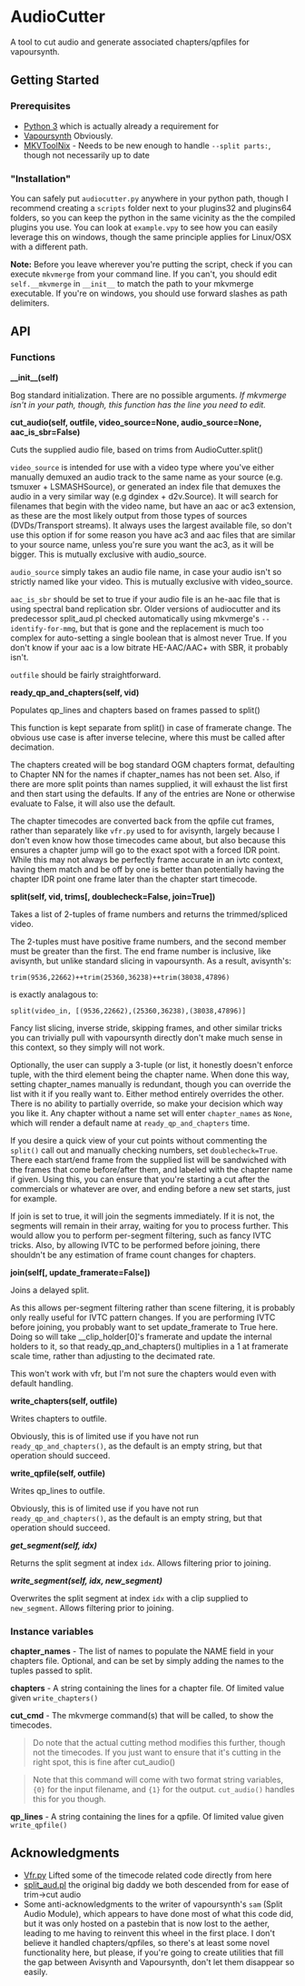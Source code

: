 # AudioCutter

A tool to cut audio and generate associated chapters/qpfiles for vapoursynth.

## Getting Started

### Prerequisites
- [Python 3](http://python.org) which is actually already a requirement for
- [Vapoursynth](http://vapoursynth.com) Obviously.
- [MKVToolNix](https://mkvtoolnix.download) - Needs to be new enough to handle `--split parts:`, though not necessarily up to date

### "Installation"

You can safely put `audiocutter.py` anywhere in your python path, though I recommend creating a `scripts` folder next
to your plugins32 and plugins64 folders, so you can keep the python in the same vicinity as the the compiled plugins
you use. You can look at `example.vpy` to see how you can easily leverage this on windows, though the same principle
applies for Linux/OSX with a different path.

**Note:** Before you leave wherever you're putting the script, check if you can execute `mkvmerge` from your command
line. If you can't, you should edit `self.__mkvmerge` in `__init__` to match the path to your mkvmerge executable. If
you're on windows, you should use forward slashes as path delimiters.

## API

### Functions
**\_\_init\_\_(self)**

Bog standard initialization. There are no possible arguments. _If mkvmerge isn't in your path, though, this function has the line you need to edit._

**cut\_audio(self, outfile, video\_source=None, audio\_source=None, aac_is_sbr=False)**

Cuts the supplied audio file, based on trims from AudioCutter.split()

`video_source` is intended for use with a video type where you've either manually
demuxed an audio track to the same name as your source (e.g. tsmuxer + LSMASHSource),
or generated an index file that demuxes the audio in a very similar way 
(e.g dgindex + d2v.Source). It will search for filenames that begin with the video name,
but have an aac or ac3 extension, as these are the most likely output from those types
of sources (DVDs/Transport streams). It always uses the largest available file, so don't
use this option if for some reason you have ac3 and aac files that are similar to your
source name, unless you're sure you want the ac3, as it will be bigger. This is mutually
exclusive with audio_source.

`audio_source` simply takes an audio file name, in case your audio isn't so strictly named
like your video. This is mutually exclusive with video_source.

`aac_is_sbr` should be set to true if your audio file is an he-aac file that is using spectral
band replication sbr. Older versions of audiocutter and its predecessor split_aud.pl checked
automatically using mkvmerge's `--identify-for-mmg`, but that is gone and the replacement is 
much too complex for auto-setting a single boolean that is almost never True. If you don't know
if your aac is a low bitrate HE-AAC/AAC+ with SBR, it probably isn't.

`outfile` should be fairly straightforward.

**ready\_qp\_and\_chapters(self, vid)**

Populates qp_lines and chapters based on frames passed to split()

This function is kept separate from split() in case of framerate change.
The obvious use case is after inverse telecine, where this must be called
after decimation. 

The chapters created will be bog standard OGM chapters format, defaulting to
Chapter NN for the names if chapter_names has not been set. Also, if there are
more split points than names supplied, it will exhaust the list first and then
start using the defaults. If any of the entries are None or otherwise evaluate
to False, it will also use the default.

The chapter timecodes are converted back from the qpfile cut frames, rather than
separately like `vfr.py` used to for avisynth, largely because I don't even know
how those timecodes came about, but also because this ensures a chapter jump will
go to the exact spot with a forced IDR point. While this may not always be perfectly
frame accurate in an ivtc context, having them match and be off by one is better than
potentially having the chapter IDR point one frame later than the chapter start 
timecode.

**split(self, vid, trims[, doublecheck=False, join=True])**

Takes a list of 2-tuples of frame numbers and returns the trimmed/spliced video.

The 2-tuples must have positive frame numbers, and the second member must be greater
than the first. The end frame number is inclusive, like avisynth, but unlike standard
slicing in vapoursynth. As a result, avisynth's:

    trim(9536,22662)++trim(25360,36238)++trim(38038,47896)

is exactly analagous to:

    split(video_in, [(9536,22662),(25360,36238),(38038,47896)]

Fancy list slicing, inverse stride, skipping frames, and other similar tricks you can
trivially pull with vapoursynth directly don't make much sense in this context, so they
simply will not work.

Optionally, the user can supply a 3-tuple (or list, it honestly doesn't enforce tuple,
with the third element being the chapter name. When done this way, setting chapter_names
manually is redundant, though you can override the list with it if you really want to.
Either method entirely overrides the other. There is no ability to partially override,
so make your decision which way you like it. Any chapter without a name set will enter
`chapter_names` as `None`, which will render a default name at `ready_qp_and_chapters` time.

If you desire a quick view of your cut points without commenting the `split()` call out and
manually checking numbers, set `doublecheck=True`. There each start/end frame from the supplied
list will be sandwiched with the frames that come before/after them, and labeled with the chapter
name if given. Using this, you can ensure that you're starting a cut after the commercials or
whatever are over, and ending before a new set starts, just for example.

If join is set to true, it will join the segments immediately. If it is not, the segments
will remain in their array, waiting for you to process further. This would allow you to perform
per-segment filtering, such as fancy IVTC tricks. Also, by allowing IVTC to be performed before
joining, there shouldn't be any estimation of frame count changes for chapters.

**join(self[, update_framerate=False])**

Joins a delayed split.

As this allows per-segment filtering rather than scene filtering, it is probably only
really useful for IVTC pattern changes. If you are performing IVTC before joining, you
probably want to set update_framerate to True here. Doing so will take __clip_holder[0]'s
framerate and update the internal holders to it, so that ready_qp_and_chapters() multiplies
in a 1 at framerate scale time, rather than adjusting to the decimated rate.

This won't work with vfr, but I'm not sure the chapters would even with default handling.

**write_chapters(self, outfile)**

Writes chapters to outfile.

Obviously, this is of limited use if you have not run `ready_qp_and_chapters()`,
as the default is an empty string, but that operation should succeed.

**write_qpfile(self, outfile)**

Writes qp_lines to outfile.

Obviously, this is of limited use if you have not run `ready_qp_and_chapters()`,
as the default is an empty string, but that operation should succeed.

***get_segment(self, idx)***

Returns the split segment at index `idx`. Allows filtering prior to joining.
    
***write_segment(self, idx, new_segment)***
        
Overwrites the split segment at index `idx` with a clip supplied to `new_segment`. Allows filtering prior to joining.

### Instance variables
**chapter\_names** - The list of names to populate the NAME field in your chapters file. Optional, and can be set
by simply adding the names to the tuples passed to split.

**chapters** - A string containing the lines for a chapter file. Of limited value given `write_chapters()`

**cut\_cmd** - The mkvmerge command(s) that will be called, to show the timecodes.

>Do note that the actual cutting method modifies this further, though not
>the timecodes. If you just want to ensure that it's cutting in the right
>spot, this is fine after cut_audio()

>Note that this command will come with two format string variables, 
>`{0}` for the input filename, and `{1}` for the output. `cut_audio()` handles
>this for you though.

**qp\_lines** - A string containing the lines for a qpfile. Of limited value given `write_qpfile()`

## Acknowledgments

- [Vfr.py](https://github.com/wiiaboo/vfr) Lifted some of the timecode related code directly from here
- [split_aud.pl](http://mod16.org/hurfdurf/?p=33) the original big daddy we both descended from for ease of trim->cut audio
- Some anti-acknowledgments to the writer of vapoursynth's `sam` (Split Audio Module), which appears to have done most of what this code did, but it was only hosted on a pastebin that is now lost to the aether, leading to me having to reinvent this wheel in the first place. I don't believe it handled chapters/qpfiles, so there's at least some novel functionality here, but please, if you're going to create utilities that fill the gap between Avisynth and Vapoursynth, don't let them disappear so easily.
